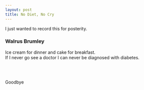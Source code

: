 ```yaml
---
layout: post
title: No Diet, No Cry
---
```


I just wanted to record this for posterity.

### Walrus Brumley  

Ice cream for dinner and cake for breakfast.
<br>
If I never go see a doctor I can never be diagnosed with diabetes.

<br>
<br>

Goodbye
